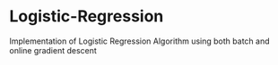 # Logistic-Regression
Implementation of Logistic Regression Algorithm using both batch and online gradient descent
